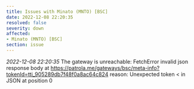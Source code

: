 ```yaml
---
title: Issues with Minato (MNTO) [BSC]
date: 2022-12-08 22:20:35
resolved: false
severity: down
affected:
- Minato (MNTO) [BSC]
section: issue
---
```


*2022-12-08 22:20:35* The gateway is unreachable: FetchError invalid json response body at https://patrola.me/gateways/bsc/meta-info?tokenId=tti_905289db7f48f0a8ac64c824 reason: Unexpected token < in JSON at position 0